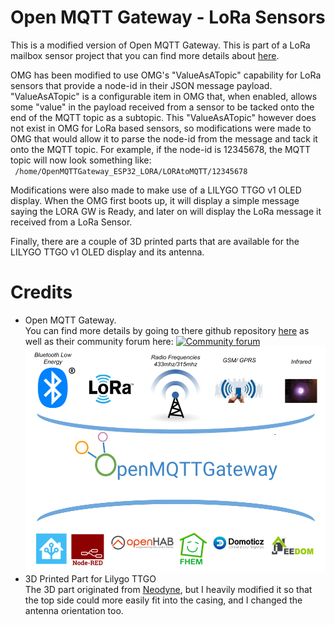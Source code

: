 # Open MQTT Gateway - LoRa Sensors

This is a modified version of Open MQTT Gateway.  This is part of a LoRa mailbox sensor project that you can find more details about [here](https://tommyjlong.wixsite.com/home1/post/lora-mailbox-sensor-for-home-assistant).

OMG has been modified to use OMG's "ValueAsATopic" capability for LoRa sensors that provide a node-id in their JSON message payload.  "ValueAsATopic" is a configurable item in OMG that, when enabled, allows some "value" in the payload received from a sensor to be tacked onto the end of the MQTT topic as a subtopic.  This "ValueAsATopic" however does not exist in OMG for LoRa based sensors, so modifications were made to OMG that would allow it to parse the node-id from the message and tack it onto the MQTT topic.  For example, if the node-id is 12345678, the MQTT topic will now look something like: <br/>
` /home/OpenMQTTGateway_ESP32_LORA/LORAtoMQTT/12345678`

Modifications were also made to make use of a LILYGO TTGO v1 OLED display.  When the OMG first boots up, it will display a simple message saying the LORA GW is Ready, and later on will display the LoRa message it received from a LoRa Sensor. 

Finally, there are a couple of 3D printed parts that are available for the LILYGO TTGO v1 OLED display and its antenna.

# Credits
* Open MQTT Gateway.  
  You can find more details by going to there github repository [here](https://github.com/1technophile/OpenMQTTGateway) as well as their community forum here: 
  [![Community forum](https://img.shields.io/badge/community-forum-brightgreen.svg)](https://community.openmqttgateway.com)
  [![](https://github.com/1technophile/OpenMQTTGateway/blob/development/docs/img/OpenMQTTGateway.png)](https://community.openmqttgateway.com)
* 3D Printed Part for Lilygo TTGO <br/>
  The 3D part originated from [Neodyne](https://www.thingiverse.com/thing:3771284), but I heavily modified it so that the top side could more easily fit into the casing, and I changed the antenna orientation too.

